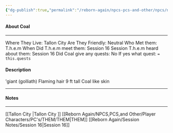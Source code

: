 ```yaml
---
{"dg-publish":true,"permalink":"/reborn-again/npcs-pcs-and-other/npcs/neutral/coal/"}
---
```



#### About Coal
---
Where They Live: Tallon City 
Are They Friendly: Neutral
Who Met them: T.h.e.m
When Did T.h.e.m meet them: Session 16
Session T.h.e.m heard about them: Session 16
Did Coal give any quests: No
	If yes what quest: `= this.quests`


#### Description
'giant (golliath) 
Flaming hair 
9 ft tall 
Coal like skin 

---

#### Notes
---
[[Tallon City \|Tallon City ]]
[[Reborn Again/NPCS,PCS,and Other/Player Characters/PC's/THEM/THEM\|THEM]]
[[Reborn Again/Session Notes/Session 16\|Session 16]]


